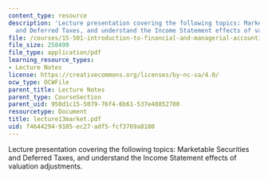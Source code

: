 ```yaml
---
content_type: resource
description: 'Lecture presentation covering the following topics: Marketable Securities
  and Deferred Taxes, and understand the Income Statement effects of valuation adjustments.'
file: /courses/15-501-introduction-to-financial-and-managerial-accounting-spring-2004/f46442949105ec27adf5fcf3769a8180_lecture13market.pdf
file_size: 258499
file_type: application/pdf
learning_resource_types:
- Lecture Notes
license: https://creativecommons.org/licenses/by-nc-sa/4.0/
ocw_type: OCWFile
parent_title: Lecture Notes
parent_type: CourseSection
parent_uid: 958d1c15-5079-76f4-6b61-537e48852700
resourcetype: Document
title: lecture13market.pdf
uid: f4644294-9105-ec27-adf5-fcf3769a8180
---
```

Lecture presentation covering the following topics: Marketable Securities and Deferred Taxes, and understand the Income Statement effects of valuation adjustments.
